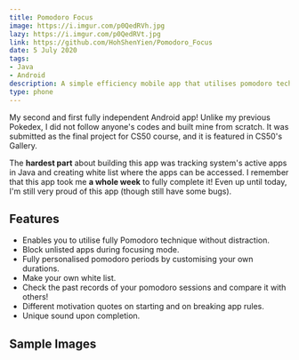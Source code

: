 ```yaml
---
title: Pomodoro Focus
image: https://i.imgur.com/p0QedRVh.jpg
lazy: https://i.imgur.com/p0QedRVt.jpg
link: https://github.com/HohShenYien/Pomodoro_Focus
date: 5 July 2020
tags:
- Java
- Android
description: A simple efficiency mobile app that utilises pomodoro technique
type: phone
---
```


My second and first fully independent Android app! Unlike my previous 
<nuxt-link to="/project/pokedex"><h-link>Pokedex</h-link></nuxt-link>, I did not follow anyone's codes and built
mine from scratch. It was submitted as the final project for <h-link href="https://cs50.harvard.edu/x">CS50</h-link> course, and
it is featured in <h-link href="https://cs50.harvard.edu/x/2021/gallery/">CS50's Gallery</h-link>.

The **hardest part** about building this app was tracking system's active apps in Java and creating white list where the apps
can be accessed. I remember that this app took me **a whole week** to fully complete it! Even up until today, I'm still
very proud of this app (though still have some bugs).

## Features

* Enables you to utilise fully Pomodoro technique without distraction.
* Block unlisted apps during focusing mode.
* Fully personalised pomodoro periods by customising your own durations.
* Make your own white list.
* Check the past records of your pomodoro sessions and compare it with others!
* Different motivation quotes on starting and on breaking app rules.
* Unique sound upon completion.

<div>
<v-divider class="my-5"></v-divider>
<h2 class="text-center"> Sample Images</h2>

<br>

  <v-row>
    <v-col cols="12" md="6">
      <project-frame img="https://i.imgur.com/rX3JYoUh.jpg" lazy="https://i.imgur.com/rX3JYoUt.jpg" type="phone"></project-frame>
    </v-col>
  <v-col cols="12" md="6">
      <project-frame img="https://i.imgur.com/RHZWYBVh.jpg" lazy="https://i.imgur.com/RHZWYBVt.jpg" type="phone"></project-frame>
    </v-col>
  </v-row>
  <br>
  <br>

  <v-row>
    <v-col cols="12" md="6">
      <project-frame img="https://i.imgur.com/cueuf4dh.jpg" lazy="https://i.imgur.com/cueuf4dt.jpg" type="phone"></project-frame>
    </v-col>
  <v-col cols="12" md="6">  
      <project-frame img="https://i.imgur.com/FplLSVRh.jpg" lazy="https://i.imgur.com/FplLSVRt.jpg" type="phone"></project-frame>
    </v-col>
  </v-row>

  <v-row justify="center">
    <v-col cols="12" md="6">
      <project-frame img="https://i.imgur.com/TOio6XYh.jpg" lazy="https://i.imgur.com/TOio6XYt.jpg" type="phone"></project-frame>
    </v-col>
  </v-row>
</div>
